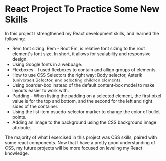 # React Project To Practice Some New Skills

In this project I strengthened my React development skills, and learned the following:
* Rem font sizing. Rem - Root Em, is relative font sizing to the root element's font size. In short, it allows for scalability and responsive design.
* Using Google fonts in a webpage.
* Flexboxes - I used flexboxes to contain and allign groups of elements. 
* How to use CSS Selectors the right way: Body selector, Asterik (universal) Selector, and selecting children elements.
* Using boarder-box instead of the default content-box model to make layouts easier to work with.
* Padding - When listing the padding on a selected element, the first pixel value is for the top and bottom, and the second for the left and right sides of the container. 
* Using the list item psuedo-selector marker to change the color of bullet points. 
* Adding an image to the background using the CSS background image attribute. 

The majority of what I exercised in this project was CSS skills, paired with some react components. Now that I have a pretty good understanding of CSS,
my future projects will be more focused on leveling my React knowledge. 
